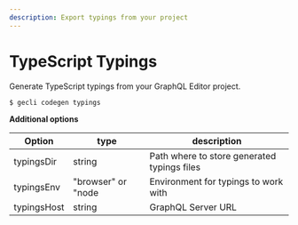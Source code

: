 ```yaml
---
description: Export typings from your project
---
```


# TypeScript Typings

Generate TypeScript typings from your GraphQL Editor project.

```
$ gecli codegen typings
```



**Additional options**

| Option      | type               | description                                 |
| ----------- | ------------------ | ------------------------------------------- |
| typingsDir  | string             | Path where to store generated typings files |
| typingsEnv  | "browser" or "node | Environment for typings to work with        |
| typingsHost | string             | GraphQL Server URL                          |
